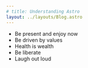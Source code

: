 ```yaml
---
# title: Understanding Astro
layout: ../layouts/Blog.astro
---
```

- Be present and enjoy now
- Be driven by values
- Health is wealth
- Be liberate
- Laugh out loud